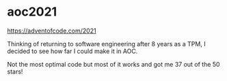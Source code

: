 # aoc2021

https://adventofcode.com/2021

Thinking of returning to software engineering after 8 years as a TPM, I decided to see how far I could make it in AOC.   

Not the most optimal code but most of it works and got me 37 out of the 50 stars! 
